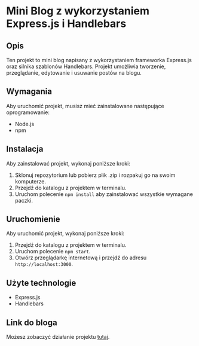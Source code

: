 # Mini Blog z wykorzystaniem Express.js i Handlebars

## Opis

Ten projekt to mini blog napisany z wykorzystaniem frameworka Express.js oraz silnika szablonów Handlebars. Projekt umożliwia tworzenie, przeglądanie, edytowanie i usuwanie postów na blogu.

## Wymagania

Aby uruchomić projekt, musisz mieć zainstalowane następujące oprogramowanie:

- Node.js
- npm

## Instalacja

Aby zainstalować projekt, wykonaj poniższe kroki:

1. Sklonuj repozytorium lub pobierz plik .zip i rozpakuj go na swoim komputerze.
2. Przejdź do katalogu z projektem w terminalu.
3. Uruchom polecenie `npm install` aby zainstalować wszystkie wymagane paczki.

## Uruchomienie

Aby uruchomić projekt, wykonaj poniższe kroki:

1. Przejdź do katalogu z projektem w terminalu.
2. Uruchom polecenie `npm start`.
3. Otwórz przeglądarkę internetową i przejdź do adresu `http://localhost:3000`.

## Użyte technologie

- Express.js
- Handlebars

## Link do bloga

Możesz zobaczyć działanie projektu [tutaj](https://blog-express.herokuapp.com).